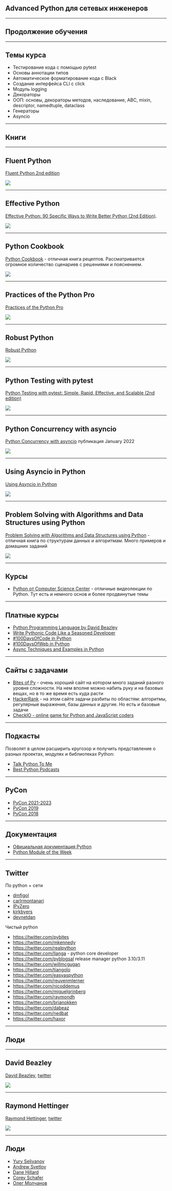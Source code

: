 ## Advanced Python для сетевых инженеров

---
## Продолжение обучения

---
## Темы курса

* Тестирование кода с помощью pytest
* Основы аннотации типов
* Автоматическое форматирование кода с Black
* Создание интерфейса CLI с click
* Модуль logging
* Декораторы
* ООП: основы, декораторы методов, наследование, ABC, mixin, descriptor, namedtuple, dataclass
* Генераторы
* Asyncio

---
## Книги

---
## Fluent Python

[Fluent Python 2nd edition](https://www.amazon.com/Fluent-Python-Concise-Effective-Programming/dp/1492056359/)

![](https://images-na.ssl-images-amazon.com/images/I/412Er-QBlAL._SX379_BO1,204,203,200_.jpg)

---
## Effective Python

[Effective Python: 90 Specific Ways to Write Better Python (2nd Edition)](https://www.amazon.com/Effective-Python-Specific-Software-Development/dp/0134853989/).

![](https://images-na.ssl-images-amazon.com/images/I/41Z5hoZZQ7L._SX258_BO1,204,203,200_.jpg)

---
## Python Cookbook

[Python Cookbook](https://www.amazon.com/gp/product/1449340377/) - отличная книга рецептов. Рассматривается огромное количество сценариев с решениями и пояснением.

![](https://images-na.ssl-images-amazon.com/images/I/51jrF94LNsL._AC_SY400_.jpg)

---
## Practices of the Python Pro

[Practices of the Python Pro](https://www.amazon.com/Practices-Python-Pro-Dane-Hillard/dp/1617296082)

![](https://images-na.ssl-images-amazon.com/images/I/41mdgei1LmL._SX258_BO1,204,203,200_.jpg)


---
## Robust Python

[Robust Python](https://www.amazon.com/Robust-Python-Patrick-Viafore-ebook/dp/B09982C9FX/)

![](https://images-na.ssl-images-amazon.com/images/I/41u0Ttn+3CS._SX258_BO1,204,203,200_.jpg)

---
## Python Testing with pytest

[Python Testing with pytest: Simple, Rapid, Effective, and Scalable (2nd edition)](https://pragprog.com/titles/bopytest2/python-testing-with-pytest-second-edition/bopytest2-250.jpg)

![](https://pragprog.com/titles/bopytest2/python-testing-with-pytest-second-edition/bopytest2.jpg)

---
## Python Concurrency with asyncio

[Python Concurrency with asyncio](https://www.manning.com/books/python-concurrency-with-asyncio) публикация January 2022

![](https://images-na.ssl-images-amazon.com/images/I/41WAMF489QL._SX218_BO1,204,203,200_QL40_FMwebp_.jpg)

---
## Using Asyncio in Python

[Using Asyncio in Python](https://www.amazon.com/Using-Asyncio-Python-Understanding-Asynchronous/dp/1492075337/)

![](https://images-na.ssl-images-amazon.com/images/I/51c3J7lMbfL._AC_SY400_.jpg)

---
## Problem Solving with Algorithms and Data Structures using Python

[Problem Solving with Algorithms and Data Structures using Python](https://runestone.academy/runestone/static/pythonds/index.html) - отличная книга по структурам данных и алгоритмам. Много примеров и домашних заданий

![](https://images-na.ssl-images-amazon.com/images/I/71cLnzwRH0L._AC_UL600_SR489,600_.jpg)


---
## Курсы

* [Python от Computer Science Center](https://www.youtube.com/playlist?list=PLlb7e2G7aSpTTNp7HBYzCBByaE1h54ruW) - отличные видеолекции по Python. Тут есть и немного основ и более продвинутые темы

---
## Платные курсы

* [Python Programming Language by David Beazley](https://www.oreilly.com/library/view/python-programming-language/9780134217314/)
* [Write Pythonic Code Like a Seasoned Developer](https://training.talkpython.fm/courses/explore_pythonic_code/write-pythonic-code-like-a-seasoned-developer)
* [#100DaysOfCode in Python](https://training.talkpython.fm/courses/explore_100days_in_python/100-days-of-code-in-python)
* [#100DaysOfWeb in Python](https://training.talkpython.fm/courses/explore_100days_web/100-days-of-web-in-python)
* [Async Techniques and Examples in Python](https://training.talkpython.fm/courses/explore_async_python/async-in-python-with-threading-and-multiprocessing)

---
## Сайты с задачами

* [Bites of Py](https://codechalleng.es/bites/) - очень хороший сайт на котором много заданий разного уровня сложности. На нем вполне можно набить руку и на базовых вещах, но в то же время есть куда расти
* [HackerRank](https://www.hackerrank.com/) - на этом сайте задачи разбиты по областям: алгоритмы, регулярные выражения, базы данных и другие. Но есть и базовые задачи 
* [CheckIO - online game for Python and JavaScript coders](https://checkio.org/)

---
## Подкасты

Позволят в целом расширить кругозор и получить представление о разных проектах, модулях и библиотеках Python:

* [Talk Python To Me](https://talkpython.fm/)
* [Best Python Podcasts](https://www.fullstackpython.com/best-python-podcasts.html)

---
## PyCon

* [PyCon 2021-2023](https://www.youtube.com/@PyConUS)
* [PyCon 2019](https://www.youtube.com/channel/UCxs2IIVXaEHHA4BtTiWZ2mQ/videos?view=0&sort=p&flow=grid)
* [PyCon 2018](https://www.youtube.com/channel/UCsX05-2sVSH7Nx3zuk3NYuQ/videos?view=0&sort=p&flow=grid)

---
## Документация

* [Официальная документация Python](https://docs.python.org/3/index.html)
* [Python Module of the Week](https://pymotw.com/3/index.html)

---
## Twitter

По python + сети
* [dmfigol](https://twitter.com/dmfigol)
* [carlrmontanari](https://twitter.com/carlrmontanari)
* [IPvZero](https://twitter.com/IPvZero)
* [kirkbyers](https://twitter.com/kirkbyers)
* [devnetdan](https://twitter.com/devnetdan)

Чистый python

* https://twitter.com/pybites
* https://twitter.com/mkennedy
* https://twitter.com/realpython
* https://twitter.com/llanga - python core developer
* https://twitter.com/pyblogsal release manager python 3.10/3.11
* https://twitter.com/willmcgugan
* https://twitter.com/tiangolo
* https://twitter.com/easyaspython
* https://twitter.com/reuvenmlerner
* https://twitter.com/nicoddemus
* https://twitter.com/miguelgrinberg
* https://twitter.com/raymondh
* https://twitter.com/brianokken
* https://twitter.com/dabeaz
* https://twitter.com/nedbat
* https://twitter.com/haxor

---
## Люди

---
## David Beazley

[David Beazley](https://www.dabeaz.com/), [twitter](https://twitter.com/dabeaz)

![](https://upload.wikimedia.org/wikipedia/commons/d/d4/David_Beazley_-_PyData_Chicago_2016.png)

---
## Raymond Hettinger

[Raymond Hettinger](https://rhettinger.wordpress.com/category/python/), [twitter](https://twitter.com/raymondh)

![](https://rahmonov.me/static/images/post-images/python-decorators/raymondhettinger.jpg)

---
## Люди

* [Yury Selivanov](https://twitter.com/1st1)
* [Andrew Svetlov](https://twitter.com/andrew_svetlov)
* [Dane Hillard](https://twitter.com/easyaspython)
* [Corey Schafer](https://twitter.com/coreymschafer)
* [Олег Молчанов](https://www.youtube.com/user/zaemiel)

